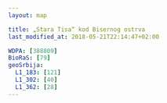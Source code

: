 ```yaml
---
layout: map

title: „Stara Tisa“ kod Bisernog ostrva
last_modified_at: 2018-05-21T22:14:47+02:00

WDPA: [388809]
BioRaS: [79]
geoSrbija:
  L1_183: [121]
  L1_302: [40]
  L1_362: [28]
---
```

